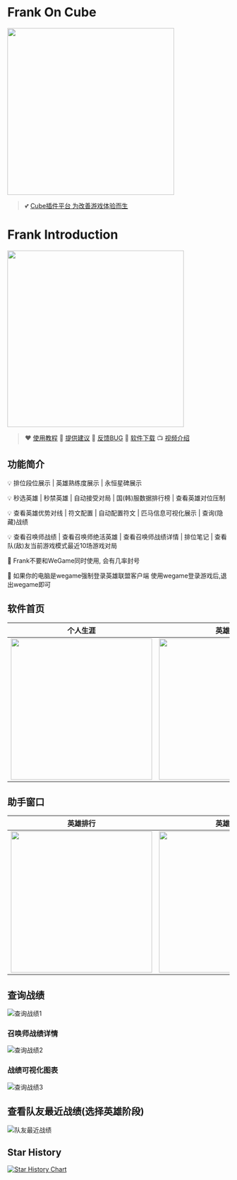 # Frank On Cube 
<img src="https://camo.githubusercontent.com/be1bf6183fe00e8d43e6c8a0f0f82c14cdb94d0a5f3335a5c301988e64cfd3d5/68747470733a2f2f63646e2e73796a756e2e7669702f6672616e6b2f676974687562496d672f31312e706e67" height="378" /> 

> 💕 [Cube插件平台 为改善游戏体验而生](https://cubedao.cn/#/index)

# Frank Introduction
<img src="https://camo.githubusercontent.com/163c90665dcebea8429b19f75a086ac3f405baa7e9eaafbb47165cd3e110601e/68747470733a2f2f63646e2e6e6c61726b2e636f6d2f79757175652f302f323032322f706e672f32393438333939362f313635363932363635383433312d34623230306564652d336364652d343661392d626265662d6138323030653333646539302e706e67" height="400" /> 

> ❤️ [使用教程](https://www.yuque.com/java-s/frank/introduction)
🫰 [提供建议](https://www.yuque.com/java-s/frank/proposal)
🚨 [反馈BUG](https://www.yuque.com/java-s/frank/bug)
🚩 [软件下载](https://cubedao.cn/#/index)
📺 [视频介绍](https://www.bilibili.com/video/BV1XP4y1174C)

## 功能简介


💡 	排位段位展示 | 英雄熟练度展示 | 永恒星碑展示

💡	秒选英雄 | 秒禁英雄 | 自动接受对局 | 国(韩)服数据排行榜 | 查看英雄对位压制

💡	查看英雄优势对线 | 符文配置 | 自动配置符文 | 匹马信息可视化展示 | 查询(隐藏)战绩

💡	查看召唤师战绩 | 查看召唤师绝活英雄 | 查看召唤师战绩详情 | 排位笔记  | 查看队(敌)友当前游戏模式最近10场游戏对局


🚨   Frank不要和WeGame同时使用, 会有几率封号

🚨   如果你的电脑是wegame强制登录英雄联盟客户端 使用wegame登录游戏后,退出wegame即可


## 软件首页
|                                      个人生涯                                      |                                    英雄数据                                     |                                    永恒星碑                                     |
|:------------------------------------------------------------------------------:|:---------------------------------------------------------------------------:|:---------------------------------------------------------------------------:|
| <img src="https://camo.githubusercontent.com/f390f1feb7964a6ae7f7f0eaacc6650c49e7a508bd665da7c47ebed386aedfa8/68747470733a2f2f63646e2e73796a756e2e7669702f6672616e6b2f676974687562496d672f312e706e67" width="320" alt=""/> | <img src="https://camo.githubusercontent.com/520a44df9a78c8eee91eeb41e44a1ce55401df65ac29da73485f114894ce245a/68747470733a2f2f63646e2e73796a756e2e7669702f6672616e6b2f676974687562496d672f322e706e67" width="320" alt=""/> | <img src="https://camo.githubusercontent.com/5a7c61f60312069cdfcdb2b80f50fb65f2ef94233c164c02b6c4dbafbb89f2a6/68747470733a2f2f63646e2e73796a756e2e7669702f6672616e6b2f676974687562496d672f332e706e67" width="320" alt=""/> |

## 助手窗口
|                                    英雄排行                                     |                                    英雄反制                                     |                                    符文配置                                     |
|:---------------------------------------------------------------------------:|:---------------------------------------------------------------------------:|:---------------------------------------------------------------------------:|
| <img src="https://camo.githubusercontent.com/375ae5a0a573e0bc0b60d2c6dd1cbbe4fdbfe5af47dacdfda54d37f6d1e09e51/68747470733a2f2f63646e2e73796a756e2e7669702f6672616e6b2f676974687562496d672f342e706e67" width="320" alt=""/> | <img src="https://camo.githubusercontent.com/15cd5b2025a63c98ba7ca57693f38838e9d75159cd47701393c85919c031fa5e/68747470733a2f2f63646e2e73796a756e2e7669702f6672616e6b2f676974687562496d672f352e706e67" width="320" alt=""/> | <img src="https://camo.githubusercontent.com/b626ff8021c06188df6610a79448d3d61ac99e9e138403493a376d09752cabdc/68747470733a2f2f63646e2e73796a756e2e7669702f6672616e6b2f676974687562496d672f362e706e67" width="320" alt=""/> |

## 查询战绩

![查询战绩1](https://camo.githubusercontent.com/56f6891a8c05075e6fc2d70b54ece40ec82d62efc0e462032c325ddce5b85331/68747470733a2f2f63646e2e73796a756e2e7669702f6672616e6b2f676974687562496d672f372e706e67)

### 召唤师战绩详情

![查询战绩2](https://camo.githubusercontent.com/19e6eb0f860cf34a3493bcda8b771b21e5cdbe3263e0befdc3b1d1d75afc9d9a/68747470733a2f2f63646e2e73796a756e2e7669702f6672616e6b2f676974687562496d672f382e706e67)

### 战绩可视化图表

![查询战绩3](https://camo.githubusercontent.com/833609960ae3d05ea2227e9bafa8e8fa5a70d453c6c6cf52c60927cb593aa1f2/68747470733a2f2f63646e2e73796a756e2e7669702f6672616e6b2f676974687562496d672f392e706e67)

## 查看队友最近战绩(选择英雄阶段)
![队友最近战绩](https://camo.githubusercontent.com/41cf7bd329ca859f957fe5db656ced21bea9807ae6bca18354a717d8f4b2d584/68747470733a2f2f63646e2e73796a756e2e7669702f6672616e6b2f676974687562496d672f31302e706e67)
## Star History

[![Star History Chart](https://api.star-history.com/svg?repos=Java-S12138/frank&type=Date)](https://star-history.com/#Java-S12138/frank&Date)

